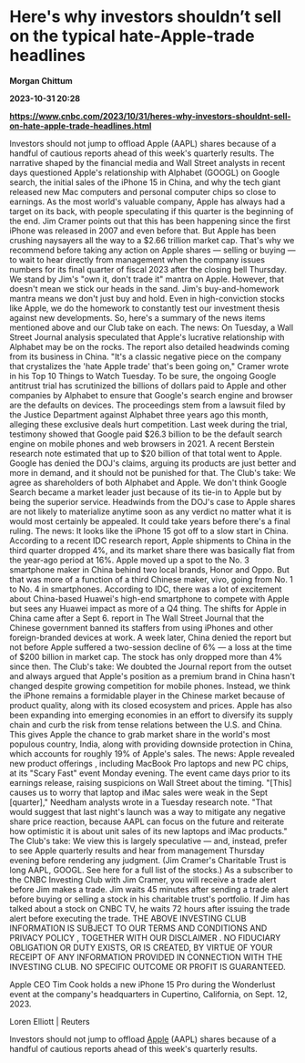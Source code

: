 # Here's why investors shouldn’t sell on the typical hate-Apple-trade headlines
**Morgan Chittum**

**2023-10-31 20:28**

**https://www.cnbc.com/2023/10/31/heres-why-investors-shouldnt-sell-on-hate-apple-trade-headlines.html**

Investors should not jump to offload Apple (AAPL) shares because of a handful of cautious reports ahead of this week's quarterly results. The narrative shaped by the financial media and Wall Street analysts in recent days questioned Apple's relationship with Alphabet (GOOGL) on Google search, the initial sales of the iPhone 15 in China, and why the tech giant released new Mac computers and personal computer chips so close to earnings. As the most world's valuable company, Apple has always had a target on its back, with people speculating if this quarter is the beginning of the end. Jim Cramer points out that this has been happening since the first iPhone was released in 2007 and even before that. But Apple has been crushing naysayers all the way to a $2.66 trillion market cap. That's why we recommend before taking any action on Apple shares — selling or buying — to wait to hear directly from management when the company issues numbers for its final quarter of fiscal 2023 after the closing bell Thursday. We stand by Jim's "own it, don't trade it" mantra on Apple. However, that doesn't mean we stick our heads in the sand. Jim's buy-and-homework mantra means we don't just buy and hold. Even in high-conviction stocks like Apple, we do the homework to constantly test our investment thesis against new developments. So, here's a summary of the news items mentioned above and our Club take on each. The news: On Tuesday, a Wall Street Journal analysis speculated that Apple's lucrative relationship with Alphabet may be on the rocks. The report also detailed headwinds coming from its business in China. "It's a classic negative piece on the company that crystalizes the 'hate Apple trade' that's been going on," Cramer wrote in his Top 10 Things to Watch Tuesday. To be sure, the ongoing Google antitrust trial has scrutinized the billions of dollars paid to Apple and other companies by Alphabet to ensure that Google's search engine and browser are the defaults on devices. The proceedings stem from a lawsuit filed by the Justice Department against Alphabet three years ago this month, alleging these exclusive deals hurt competition. Last week during the trial, testimony showed that Google paid $26.3 billion to be the default search engine on mobile phones and web browsers in 2021. A recent Berstein research note estimated that up to $20 billion of that total went to Apple. Google has denied the DOJ's claims, arguing its products are just better and more in demand, and it should not be punished for that. The Club's take: We agree as shareholders of both Alphabet and Apple. We don't think Google Search became a market leader just because of its tie-in to Apple but by being the superior service. Headwinds from the DOJ's case to Apple shares are not likely to materialize anytime soon as any verdict no matter what it is would most certainly be appealed. It could take years before there's a final ruling. The news: It looks like the iPhone 15 got off to a slow start in China. According to a recent IDC research report, Apple shipments to China in the third quarter dropped 4%, and its market share there was basically flat from the year-ago period at 16%. Apple moved up a spot to the No. 3 smartphone maker in China behind two local brands, Honor and Oppo. But that was more of a function of a third Chinese maker, vivo, going from No. 1 to No. 4 in smartphones. According to IDC, there was a lot of excitement about China-based Huawei's high-end smartphone to compete with Apple but sees any Huawei impact as more of a Q4 thing. The shifts for Apple in China came after a Sept 6. report in The Wall Street Journal that the Chinese government banned its staffers from using iPhones and other foreign-branded devices at work. A week later, China denied the report but not before Apple suffered a two-session decline of 6% — a loss at the time of $200 billion in market cap. The stock has only dropped more than 4% since then. The Club's take: We doubted the Journal report from the outset and always argued that Apple's position as a premium brand in China hasn't changed despite growing competition for mobile phones. Instead, we think the iPhone remains a formidable player in the Chinese market because of product quality, along with its closed ecosystem and prices. Apple has also been expanding into emerging economies in an effort to diversify its supply chain and curb the risk from tense relations between the U.S. and China. This gives Apple the chance to grab market share in the world's most populous country, India, along with providing downside protection in China, which accounts for roughly 19% of Apple's sales. The news: Apple revealed new product offerings , including MacBook Pro laptops and new PC chips, at its "Scary Fast" event Monday evening. The event came days prior to its earnings release, raising suspicions on Wall Street about the timing. "\[This\] causes us to worry that laptop and iMac sales were weak in the Sept \[quarter\]," Needham analysts wrote in a Tuesday research note. "That would suggest that last night's launch was a way to mitigate any negative share price reaction, because AAPL can focus on the future and reiterate how optimistic it is about unit sales of its new laptops and iMac products." The Club's take: We view this is largely speculative — and, instead, prefer to see Apple quarterly results and hear from management Thursday evening before rendering any judgment. (Jim Cramer's Charitable Trust is long AAPL, GOOGL. See here for a full list of the stocks.) As a subscriber to the CNBC Investing Club with Jim Cramer, you will receive a trade alert before Jim makes a trade. Jim waits 45 minutes after sending a trade alert before buying or selling a stock in his charitable trust's portfolio. If Jim has talked about a stock on CNBC TV, he waits 72 hours after issuing the trade alert before executing the trade. THE ABOVE INVESTING CLUB INFORMATION IS SUBJECT TO OUR TERMS AND CONDITIONS AND PRIVACY POLICY , TOGETHER WITH OUR DISCLAIMER . NO FIDUCIARY OBLIGATION OR DUTY EXISTS, OR IS CREATED, BY VIRTUE OF YOUR RECEIPT OF ANY INFORMATION PROVIDED IN CONNECTION WITH THE INVESTING CLUB. NO SPECIFIC OUTCOME OR PROFIT IS GUARANTEED.

Apple CEO Tim Cook holds a new iPhone 15 Pro during the Wonderlust event at the company's headquarters in Cupertino, California, on Sept. 12, 2023.

Loren Elliott | Reuters

Investors should not jump to offload [Apple](https://www.cnbc.com/quotes/AAPL/) (AAPL) shares because of a handful of cautious reports ahead of this week's quarterly results.